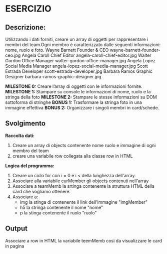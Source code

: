 # ESERCIZIO
## Descrizione:
Utilizzando i dati forniti, creare un array di oggetti per rappresentare i membri del team.Ogni membro è caratterizzato dalle seguenti informazioni: nome, ruolo e foto.
Wayne Barnett	Founder & CEO	        wayne-barnett-founder-ceo.jpg
Angela Caroll	Chief Editor	        angela-caroll-chief-editor.jpg
Walter Gordon	Office Manager	        walter-gordon-office-manager.jpg
Angela Lopez	Social Media Manager	angela-lopez-social-media-manager.jpg
Scott Estrada	Developer	            scott-estrada-developer.jpg
Barbara Ramos	Graphic Designer	    barbara-ramos-graphic-designer.jpg

**MILESTONE 0:**
Creare l’array di oggetti con le informazioni fornite.
**MILESTONE 1:**
Stampare su console le informazioni di nome, ruolo e la stringa della foto
**MILESTONE 2:**
Stampare le stesse informazioni su DOM sottoforma di stringhe
**BONUS 1:**
Trasformare la stringa foto in una immagine effettiva
**BONUS 2:**
Organizzare i singoli membri in card/schede.

## Svolgimento
**Raccolta dati:**
1. Creare un array di objects contenente nome ruolo e immagine di ogni membro del team
2. creare una variabile row collegata alla classe row in HTML

**Logica del programma:**
1. Creare un ciclo for con i = 0 e i < della lunghezza dell'array.
2. Associare alla variabile curMember gli objects contenuti nell'array
3. Associare a teamMemb la srtinga contenente la struttura HTML della card che vogliamo ottenere.
4. Associare a:
    - img la stinga di contenente il link dell'immagine "imgMember"
    - h5 la stringa contenente il nome "nome"
    - p la stinga contenente il ruolo "ruolo"

## Output
Associare a row in HTML la variabile teemMemb così da visualizzare le card in pagina
